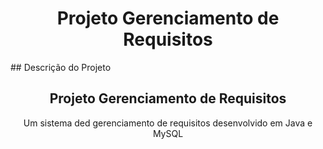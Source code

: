 
<h1 align="center"> Projeto Gerenciamento de Requisitos</h1>
## Descrição do Projeto
<h2 align="center"> Projeto Gerenciamento de Requisitos</h2>
<p align="center"> Um sistema ded gerenciamento de requisitos desenvolvido em Java e MySQL</p>
